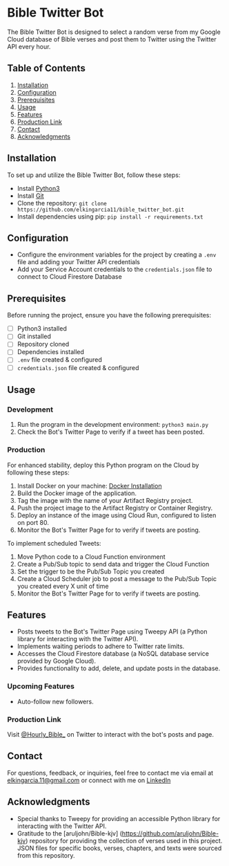 # Bible Twitter Bot

The Bible Twitter Bot is designed to select a random verse from my Google Cloud database of Bible verses and post them to Twitter using the Twitter API every hour.

## Table of Contents

1. [Installation](#installation)
2. [Configuration](#configuration)
3. [Prerequisites](#prerequisites)
4. [Usage](#usage)
5. [Features](#features)
6. [Production Link](#production-link)
7. [Contact](#contact)
8. [Acknowledgments](#acknowledgments)

## Installation

To set up and utilize the Bible Twitter Bot, follow these steps:

- Install [Python3](https://www.python.org/downloads/)
- Install [Git](https://git-scm.com/book/en/v2/Getting-Started-Installing-Git)
- Clone the repository: `git clone https://github.com/elkingarcia11/bible_twitter_bot.git `
- Install dependencies using pip: `pip install -r requirements.txt`

## Configuration

- Configure the environment variables for the project by creating a `.env` file and adding your Twitter API credentials
- Add your Service Account credentials to the `credentials.json` file to connect to Cloud Firestore Database

## Prerequisites

Before running the project, ensure you have the following prerequisites:

- [ ] Python3 installed
- [ ] Git installed
- [ ] Repository cloned
- [ ] Dependencies installed
- [ ] `.env` file created & configured
- [ ] `credentials.json` file created & configured

## Usage

### Development
1. Run the program in the development environment: `python3 main.py`
2. Check the Bot's Twitter Page to verify if a tweet has been posted.
   
### Production

For enhanced stability, deploy this Python program on the Cloud by following these steps:

1. Install Docker on your machine: [Docker Installation](https://docs.docker.com/engine/install/)
2. Build the Docker image of the application.
3. Tag the image with the name of your Artifact Registry project.
4. Push the project image to the Artifact Registry or Container Registry.
5. Deploy an instance of the image using Cloud Run, configured to listen on port 80.
6. Monitor the Bot's Twitter Page for to verify if tweets are posting.

To implement scheduled Tweets:


1. Move Python code to a Cloud Function environment 
2. Create a Pub/Sub topic to send data and trigger the Cloud Function
3. Set the trigger to be the Pub/Sub Topic you created
4. Create a Cloud Scheduler job to post a message to the Pub/Sub Topic you created every X unit of time
5. Monitor the Bot's Twitter Page for to verify if tweets are posting.

## Features

- Posts tweets to the Bot's Twitter Page using Tweepy API (a Python library for interacting with the Twitter API).
- Implements waiting periods to adhere to Twitter rate limits.
- Accesses the Cloud Firestore database (a NoSQL database service provided by Google Cloud).
- Provides functionality to add, delete, and update posts in the database.

### Upcoming Features

- Auto-follow new followers.

### Production Link

Visit [@Hourly_Bible_](https://x.com/Hourly_Bible_) on Twitter to interact with the bot's posts and page.

## Contact

For questions, feedback, or inquiries, feel free to contact me via email at elkingarcia.11@gmail.com or connect with me on [LinkedIn](https://www.linkedin.com/in/elkingarcia11/)

## Acknowledgments

- Special thanks to Tweepy for providing an accessible Python library for interacting with the Twitter API.
- Gratitude to the [aruljohn/Bible-kjv] (https://github.com/aruljohn/Bible-kjv) repository for providing the collection of verses used in this project. JSON files for specific books, verses, chapters, and texts were sourced from this repository.
